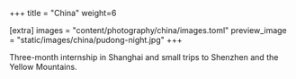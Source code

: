 +++
title = "China"
weight=6

[extra]
images = "content/photography/china/images.toml"
preview_image = "static/images/china/pudong-night.jpg"
+++

Three-month internship in Shanghai and small trips to Shenzhen and the Yellow Mountains.
